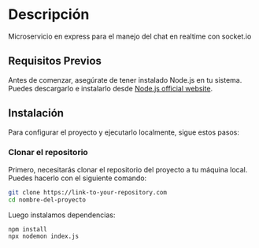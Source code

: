 # Descripción

Microservicio en express para el manejo del chat en realtime con socket.io

## Requisitos Previos

Antes de comenzar, asegúrate de tener instalado Node.js en tu sistema. Puedes descargarlo e instalarlo desde [Node.js official website](https://nodejs.org/).

## Instalación

Para configurar el proyecto y ejecutarlo localmente, sigue estos pasos:

### Clonar el repositorio

Primero, necesitarás clonar el repositorio del proyecto a tu máquina local. Puedes hacerlo con el siguiente comando:

```bash
git clone https://link-to-your-repository.com
cd nombre-del-proyecto
```

Luego instalamos dependencias:

```bash
npm install
npx nodemon index.js
```
